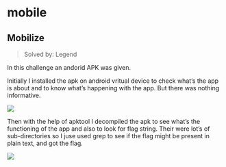 # mobile

## Mobilize
> Solved by: Legend

In this challenge an andorid APK was given.

Initially I installed the apk on android vritual device to check what’s the app is about and to know what’s happening with the app. But there was nothing informative.

![](https://i.imgur.com/cDBB9pM.png)

Then with the help of apktool I decompiled the apk to see what’s the functioning of the app and also to look for flag string.  Their were lot’s of sub-directories so I juse used grep to see if the flag might be present in plain text, and got the flag.

![](https://i.imgur.com/PuimDJi.png)